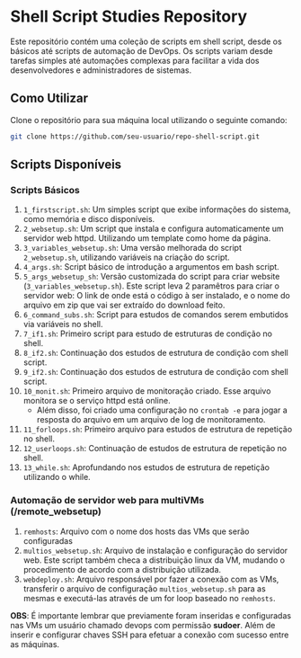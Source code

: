 # Shell Script Studies Repository

Este repositório contém uma coleção de scripts em shell script, desde os básicos até scripts de automação de DevOps. Os scripts variam desde tarefas simples até automações complexas para facilitar a vida dos desenvolvedores e administradores de sistemas.




## Como Utilizar

Clone o repositório para sua máquina local utilizando o seguinte comando:

```bash
git clone https://github.com/seu-usuario/repo-shell-script.git
```

## Scripts Disponíveis

### Scripts Básicos

1. `1_firstscript.sh`: Um simples script que exibe informações do sistema, como memória e disco disponíveis.
2. `2_websetup.sh`: Um script que instala e configura automaticamente um servidor web httpd. Utilizando um template como home da página.
3. `3_variables_websetup.sh`: Uma versão melhorada do script `2_websetup.sh`, utilizando variáveis na criação do script.
4. `4_args.sh`: Script básico de introdução a argumentos em bash script.
5.  `5_args_websetup_sh`: Versão customizada do script para criar website (`3_variables_websetup.sh`). Este script leva 2 paramêtros para criar o servidor web: O link de onde está o código à ser instalado, e o nome do arquivo em zip que vai ser extraído do download feito.
6. `6_command_subs.sh`: Script para estudos de comandos serem embutidos via variáveis no shell.
7. `7_if1.sh`: Primeiro script para estudo de estruturas de condição no shell.
8. `8_if2.sh`: Continuação dos estudos de estrutura de condição com shell script.
9. `9_if2.sh`: Continuação dos estudos de estrutura de condição com shell script.
10. `10_monit.sh`: Primeiro arquivo de monitoração criado. Esse arquivo monitora se o serviço httpd está online.
    - Além disso, foi criado uma configuração no `crontab -e` para jogar a resposta do arquivo em um arquivo de log de monitoramento.
11. `11_forloops.sh`: Primeiro arquivo para estudos de estrutura de repetição no shell.
12. `12_userloops.sh`: Continuação de estudos de estrutura de repetição no shell.
13. `13_while.sh`: Aprofundando nos estudos de estrutura de repetição utilizando o while.

### Automação de servidor web para multiVMs (/remote_websetup)

1. `remhosts`: Arquivo com o nome dos hosts das VMs que serão configuradas
2. `multios_websetup.sh`: Arquivo de instalação e configuração do servidor web. Este script também checa a distribuição linux da VM, mudando o procedimento de acordo com a distribuição utilizada.
3. `webdeploy.sh`: Arquivo responsável por fazer a conexão com as VMs, transferir o arquivo de configuração `multios_websetup.sh` para as mesmas e executá-las através de um for loop baseado no `remhosts`.

**OBS**: É importante lembrar que previamente foram inseridas e configuradas nas VMs um usuário chamado devops com permissão **sudoer**. Além de inserir e configurar chaves SSH para efetuar a conexão com sucesso entre as máquinas.

